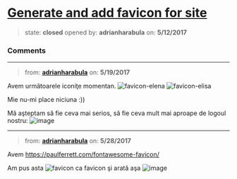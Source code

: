 # [Generate and add favicon for site](https://github.com/adrianharabula/condr/issues/78)

> state: **closed** opened by: **adrianharabula** on: **5/12/2017**



### Comments

---
> from: [**adrianharabula**](https://github.com/adrianharabula/condr/issues/78#issuecomment-302790753) on: **5/19/2017**

Avem următoarele iconiţe momentan.
![favicon-elena](https://cloud.githubusercontent.com/assets/2271038/26263575/098d3248-3ce2-11e7-95b7-edc6e8d55e2e.png)
![favicon-elisa](https://cloud.githubusercontent.com/assets/2271038/26263576/09936456-3ce2-11e7-95e0-6af354217d42.png)

Mie nu-mi place niciuna :)) 

Mă aşteptam să fie ceva mai serios, să fie ceva mult mai aproape de logoul nostru:
![image](https://cloud.githubusercontent.com/assets/2271038/26263639/3f7d4bfe-3ce2-11e7-8793-bd2e80e0a6e3.png)


---
> from: [**adrianharabula**](https://github.com/adrianharabula/condr/issues/78#issuecomment-304504802) on: **5/28/2017**

Avem https://paulferrett.com/fontawesome-favicon/

Am pus asta ![favicon](https://cloud.githubusercontent.com/assets/2271038/26527943/81115a58-43a7-11e7-8e89-ed6e4350fcf4.png) ca favicon şi arată aşa
![image](https://cloud.githubusercontent.com/assets/2271038/26527945/90bdf5ec-43a7-11e7-93f2-27702dfff2eb.png)


